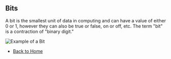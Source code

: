 ## Bits

A bit is the smallest unit of data in computing and can have a value of either 0 or 1, however they can also be true or false, on or off, etc. 
The term "bit" is a contraction of "binary digit."

![Example of a Bit](https://i.gyazo.com/f7ed9e61c1cff31f897d13cdf5dd4efb.png)

- [Back to Home](README.md)
